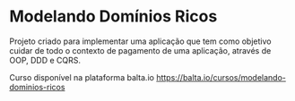 # Modelando Domínios Ricos
Projeto criado para implementar uma aplicação que tem como objetivo cuidar de todo o contexto de pagamento de uma aplicação, através de OOP, DDD e CQRS.

Curso disponível na plataforma balta.io https://balta.io/cursos/modelando-dominios-ricos
